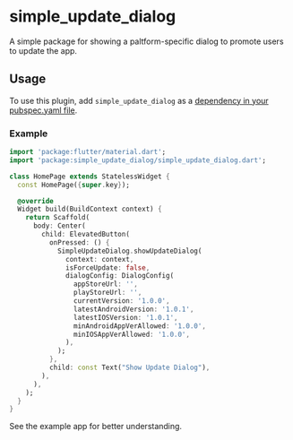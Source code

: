 <?code-excerpt path-base="example"?>

# simple_update_dialog

A simple package for showing a paltform-specific dialog to promote users to update the app.

## Usage

To use this plugin, add `simple_update_dialog` as a [dependency in your pubspec.yaml file](https://flutter.dev/platform-plugins/).

### Example

<?code-excerpt "lib/basic.dart (basic-example)"?>

```dart
import 'package:flutter/material.dart';
import 'package:simple_update_dialog/simple_update_dialog.dart';

class HomePage extends StatelessWidget {
  const HomePage({super.key});

  @override
  Widget build(BuildContext context) {
    return Scaffold(
      body: Center(
        child: ElevatedButton(
          onPressed: () {
            SimpleUpdateDialog.showUpdateDialog(
              context: context,
              isForceUpdate: false,
              dialogConfig: DialogConfig(
                appStoreUrl: '',
                playStoreUrl: '',
                currentVersion: '1.0.0',
                latestAndroidVersion: '1.0.1',
                latestIOSVersion: '1.0.1',
                minAndroidAppVerAllowed: '1.0.0',
                minIOSAppVerAllowed: '1.0.0',
              ),
            );
          },
          child: const Text("Show Update Dialog"),
        ),
      ),
    );
  }
}
```

See the example app for better understanding.

